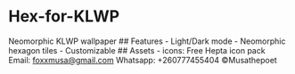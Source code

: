 # Hex-for-KLWP
Neomorphic KLWP wallpaper  ## Features  - Light/Dark mode - Neomorphic hexagon tiles  - Customizable  ## Assets  - icons: Free Hepta icon pack  Email: foxxmusa@gmail.com  Whatsapp: +260777455404 ©Musathepoet 
